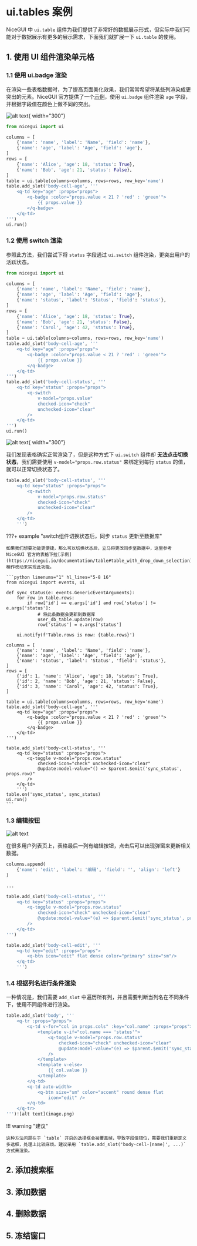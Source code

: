 # ui.tables 案例

NiceGUI 中 `ui.table` 组件为我们提供了非常好的数据展示形式，但实际中我们可能对于数据展示有更多的展示需求，下面我们就扩展一下 `ui.table` 的使用。

## 1. 使用 UI 组件渲染单元格

### 1.1 使用 ui.badge 渲染

在渲染一些表格数据时，为了提高页面美化效果，我们常常希望将某些列渲染成更突出的元素。NiceGUI 官方提供了一个[示例](https://nicegui.io/documentation/table#conditional_formatting)，使用 `ui.badge` 组件渲染 `age` 字段，并根据字段值在颜色上做不同的突出。

![alt text](https://mingminyu.github.io/images/table_conditional_formatting.png){ width="300"}

```python linenums="1" hl_lines="12-18" title="条件格式化"
from nicegui import ui

columns = [
    {'name': 'name', 'label': 'Name', 'field': 'name'},
    {'name': 'age', 'label': 'Age', 'field': 'age'},
]
rows = [
    {'name': 'Alice', 'age': 18, 'status': True},
    {'name': 'Bob', 'age': 21, 'status': False},
]
table = ui.table(columns=columns, rows=rows, row_key='name')
table.add_slot('body-cell-age', '''
    <q-td key="age" :props="props">
        <q-badge :color="props.value < 21 ? 'red' : 'green'">
            {{ props.value }}
        </q-badge>
    </q-td>
''')
ui.run()
```

### 1.2 使用 switch 渲染

参照此方法，我们尝试下将 `status` 字段通过 `ui.switch` 组件渲染，更突出用户的活跃状态。

```python linenums="1" hl_lines="21-29" title="ui.switch组件渲染status字段"
from nicegui import ui

columns = [
    {'name': 'name', 'label': 'Name', 'field': 'name'},
    {'name': 'age', 'label': 'Age', 'field': 'age'},
    {'name': 'status', 'label': 'Status', 'field': 'status'},
]
rows = [
    {'name': 'Alice', 'age': 18, 'status': True},
    {'name': 'Bob', 'age': 21, 'status': False},
    {'name': 'Carol', 'age': 42, 'status': True},
]
table = ui.table(columns=columns, rows=rows, row_key='name')
table.add_slot('body-cell-age', '''
    <q-td key="age" :props="props">
        <q-badge :color="props.value < 21 ? 'red' : 'green'">
            {{ props.value }}
        </q-badge>
    </q-td>
''')
table.add_slot('body-cell-status', '''
    <q-td key="status" :props="props">
        <q-switch 
            v-model="props.value"
            checked-icon="check" 
            unchecked-icon="clear"
        />
    </q-td>
''')
ui.run()
```

![alt text](https://mingminyu.github.io/images/render_with_switch.png){ width="300"}

我们发现表格确实正常渲染了，但是这种方式下 `ui.switch` 组件却 **无法点击切换状态**，我们需要使用 `v-model="props.row.status"` 来绑定到每行 `status` 的值，就可以正常切换状态了。

```python linenums="1" hl_lines="4" title="ui.switch组件渲染status字段"
table.add_slot('body-cell-status', '''
    <q-td key="status" :props="props">
        <q-switch 
            v-model="props.row.status"
            checked-icon="check" 
            unchecked-icon="clear"
        />
    </q-td>
    ''')
```

???+ example "switch组件切换状态后，同步 `status` 更新至数据库"

    如果我们想要功能更便捷，那么可以切换状态后，立马将更改同步至数据中，这里参考 NiceGUI 官方的表格下拉[示例](https://nicegui.io/documentation/table#table_with_drop_down_selection)，稍作改动来实现此功能。

    ```python linenums="1" hl_lines="5-8 16"
    from nicegui import events, ui

    def sync_status(e: events.GenericEventArguments):
        for row in table.rows:
            if row['id'] == e.args['id'] and row['status'] != e.args['status']:
                # 将此条数据会更新到数据库
                user_db_table.update(row)
                row['status'] = e.args['status']
        
        ui.notify(f'Table.rows is now: {table.rows}')

    columns = [
        {'name': 'name', 'label': 'Name', 'field': 'name'},
        {'name': 'age', 'label': 'Age', 'field': 'age'},
        {'name': 'status', 'label': 'Status', 'field': 'status'},
    ]
    rows = [
        {'id': 1, 'name': 'Alice', 'age': 18, 'status': True},
        {'id': 2, 'name': 'Bob', 'age': 21, 'status': False},
        {'id': 3, 'name': 'Carol', 'age': 42, 'status': True},
    ]

    table = ui.table(columns=columns, rows=rows, row_key='name')
    table.add_slot('body-cell-age', '''
        <q-td key="age" :props="props">
            <q-badge :color="props.value < 21 ? 'red' : 'green'">
                {{ props.value }}
            </q-badge>
        </q-td>
    ''')

    table.add_slot('body-cell-status', '''
        <q-td key="status" :props="props">
            <q-toggle v-model="props.row.status" 
                checked-icon="check" unchecked-icon="clear" 
                @update:model-value="() => $parent.$emit('sync_status', props.row)"
            />
        </q-td>
        ''')
    table.on('sync_status', sync_status)
    ui.run()
    ```

### 1.3 编辑按钮

![alt text](https://mingminyu.github.io/images/table_edit.png)

在很多用户列表页上，表格最后一列有编辑按钮，点击后可以出现弹窗来更新相关数据。

```python linenums="1"
columns.append(
    {'name': 'edit', 'label': '编辑', 'field': '', 'align': 'left'}
)

...

table.add_slot('body-cell-status', '''
    <q-td key="status" :props="props">
        <q-toggle v-model="props.row.status"
            checked-icon="check" unchecked-icon="clear"
            @update:model-value="(e) => $parent.$emit('sync_status', props.row)"
        />
    </q-td>
''')

table.add_slot('body-cell-edit', '''
    <q-td key="edit" :props="props">
        <q-btn icon="edit" flat dense color="primary" size="sm"/>
    </q-td>
    ''')
```

### 1.4 根据列名进行条件渲染

一种情况是，我们需要 `add_slot` 中遍历所有列，并且需要判断当列名在不同条件下，使用不同组件进行渲染。

```python linenums="1"
table.add_slot('body', '''
    <q-tr :props="props">
        <q-td v-for="col in props.cols" :key="col.name" :props="props">
            <template v-if="col.name === 'status'">
                <q-toggle v-model="props.row.status"
                    checked-icon="check" unchecked-icon="clear"
                    @update:model-value="(e) => $parent.$emit('sync_status', props.row)"
                />
            </template>
            <template v-else>
                {{ col.value }}
            </template>
        </q-td>
        <q-td auto-width>
            <q-btn size="sm" color="accent" round dense flat
                icon="edit" />
        </q-td>
    </q-tr>
''')![alt text](image.png)
```

!!! warning "建议"

    这种方法问题在于 `table` 开启的选择框会被覆盖掉，导致字段值错位，需要我们重新定义多选框，处理上比较麻烦。建议采用 `table.add_slot('body-cell-[name]', ...)` 方式来渲染。

## 2. 添加搜索框

## 3. 添加数据

## 4. 删除数据

## 5. 冻结窗口


